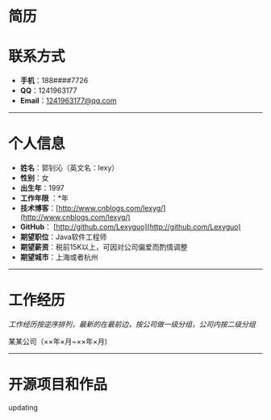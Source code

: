 # 简历
# 联系方式

- **手机**：188####7726
- **QQ**：1241963177
- **Email**：1241963177@qq.com


----------
# 个人信息 
- **姓名**：郭钊沁（英文名：lexy）
- **性别**：女
- **出生年**：1997
- **工作年限** ：*年
- **技术博客**：[http://www.cnblogs.com/lexyg/](http://www.cnblogs.com/lexyg/)
- **GitHub**： [http://github.com/Lexyguo](http://github.com/Lexyguo)
- **期望职位**：Java软件工程师
- **期望薪资**：税前15K以上，可因对公司偏爱而酌情调整
- **期望城市**：上海或者杭州

---------

# 工作经历
*工作经历按逆序排列，最新的在最前边，按公司做一级分组，公司内按二级分组*

某某公司（××年×月~××年×月)



--------
# 开源项目和作品
updating
